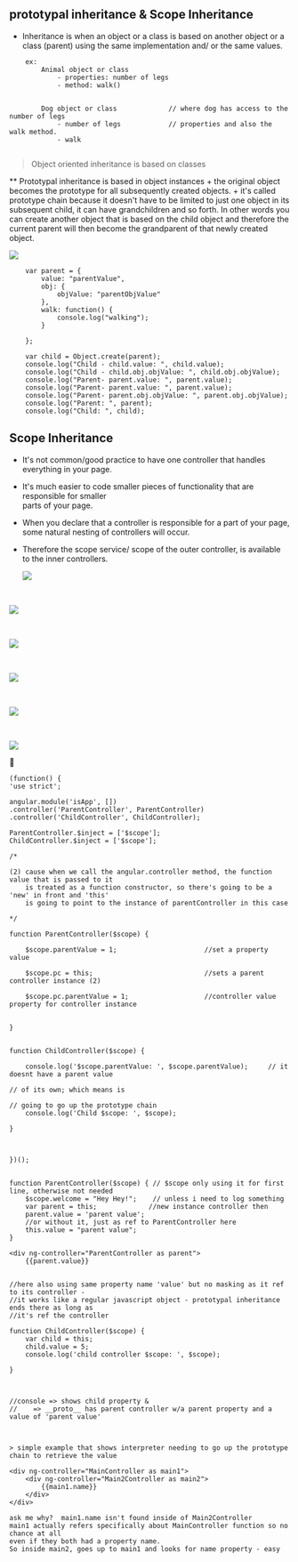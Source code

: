 ## prototypal inheritance & Scope Inheritance

- Inheritance is when an object or a class is based on another object or a class (parent)
  using the same implementation and/ or the same values.

```
    ex: 
        Animal object or class
            - properties: number of legs
            - method: walk() 


        Dog object or class             // where dog has access to the number of legs
            - number of legs            // properties and also the walk method.
            - walk


```

> Object oriented inheritance is based on classes

** Prototypal inheritance is based in object instances
    + the original object becomes the prototype for all subsequently created objects.
    + it's called prototype chain because it doesn't have to be limited to just one
      object in its subsequent child, it can have grandchildren and so forth. In other
      words you can create another object that is based on the child object and therefore
      the current parent will then become the grandparent of that newly created object. 

![](../images/protoinheritance.png)


```
    var parent = {
        value: "parentValue",
        obj: {
            objValue: "parentObjValue"
        },
        walk: function() {
            console.log("walking");
        }
    
    };

    var child = Object.create(parent);
    console.log("Child - child.value: ", child.value);
    console.log("Child - child.obj.objValue: ", child.obj.objValue);
    console.log("Parent- parent.value: ", parent.value);
    console.log("Parent- parent.value: ", parent.value);
    console.log("Parent- parent.obj.objValue: ", parent.obj.objValue);
    console.log("Parent: ", parent);
    console.log("Child: ", child);

```

## Scope Inheritance

- It's not common/good practice to have one controller that handles everything in your page.
- It's much easier to code smaller pieces of functionality that are responsible for smaller   
  parts of your page.
- When you declare that a controller is responsible for a part of your page, some natural 
  nesting of controllers will occur.
- Therefore the scope service/ scope of the outer controller, is available to the inner
  controllers.


  ![](../images/scopeInheritance.png)

<br/>

  ![](../images/scope2.png)




<br/>

  ![](../images/scope3.png)


<br/>

  ![](../images/controllersyntax.png)


<br/>

  ![](../images/scope4.png)


  <br/>

  ![](../images/scope5.png)



:checkered_flag:

```
(function() {
'use strict';

angular.module('isApp', [])
.controller('ParentController', ParentController)
.controller('ChildController', ChildController);

ParentController.$inject = ['$scope'];
ChildController.$inject = ['$scope'];

/*

(2) cause when we call the angular.controller method, the function value that is passed to it
	is treated as a function constructor, so there's going to be a 'new' in front and 'this'
	is going to point to the instance of parentController in this case

*/

function ParentController($scope) {
	
	$scope.parentValue = 1;                      //set a property value
	
	$scope.pc = this;                            //sets a parent controller instance (2)
	
	$scope.pc.parentValue = 1;                   //controller value property for controller instance


}


function ChildController($scope) {

	console.log('$scope.parentValue: ', $scope.parentValue);     // it doesnt have a parent value 
                                                                     // of its own; which means is  
                                                                     // going to go up the prototype chain
	console.log('Child $scope: ', $scope);

}



})();


```
	function ParentController($scope) { // $scope only using it for first line, otherwise not needed 
	    $scope.welcome = "Hey Hey!";    // unless i need to log something	
	    var parent = this;             //new instance controller then
	    parent.value = 'parent value';
	    //or without it, just as ref to ParentController here
	    this.value = "parent value";  
	}
	
	<div ng-controller="ParentController as parent">
		{{parent.value}}


	//here also using same property name 'value' but no masking as it ref to its controller -
	//it works like a regular javascript object - prototypal inheritance ends there as long as 
	//it's ref the controller
	
	function ChildController($scope) {
	    var child = this;
	    child.value = 5;
	    console.log('child controller $scope: ', $scope);

	}



	//console => shows child property &
	//	  => __proto__ has parent controller w/a parent property and a value of 'parent value'


```


> simple example that shows interpreter needing to go up the prototype chain to retrieve the value

```
	<div ng-controller="MainController as main1">
		<div ng-controller="Main2Controller as main2">
			{{main1.name}}
		</div>
	</div>	
	
	ask me why?  main1.name isn't found inside of Main2Controller 
	main1 actually refers specifically about MainController function so no chance at all
	even if they both had a property name.
	So inside main2, goes up to main1 and looks for name property - easy
	
```







